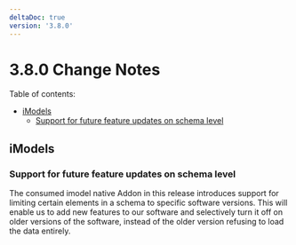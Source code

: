 ```yaml
---
deltaDoc: true
version: '3.8.0'
---
```

# 3.8.0 Change Notes

Table of contents:

- [iModels](#imodels)
  - [Support for future feature updates on schema level](#support-for-future-feature-updates-on-schema-level)

## iModels

### Support for future feature updates on schema level

The consumed imodel native Addon in this release introduces support for limiting certain elements in a schema to specific software versions.
This will enable us to add new features to our software and selectively turn it off on older versions of the software, instead of the older version refusing to load the data entirely.
